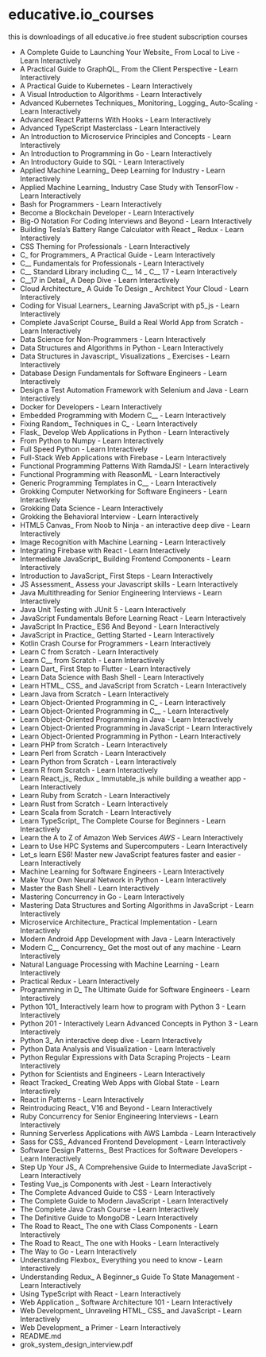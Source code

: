 # educative.io_courses
this is downloadings of all educative.io free student subscription courses

- A Complete Guide to Launching Your Website_ From Local to Live - Learn Interactively
- A Practical Guide to GraphQL_ From the Client Perspective - Learn Interactively
- A Practical Guide to Kubernetes - Learn Interactively
- A Visual Introduction to Algorithms - Learn Interactively
- Advanced Kubernetes Techniques_ Monitoring_ Logging_ Auto-Scaling - Learn Interactively
- Advanced React Patterns With Hooks - Learn Interactively
- Advanced TypeScript Masterclass - Learn Interactively
- An Introduction to Microservice Principles and Concepts - Learn Interactively
- An Introduction to Programming in Go - Learn Interactively
- An Introductory Guide to SQL - Learn Interactively
- Applied Machine Learning_ Deep Learning for Industry - Learn Interactively
- Applied Machine Learning_ Industry Case Study with TensorFlow - Learn Interactively
- Bash for Programmers - Learn Interactively
- Become a Blockchain Developer - Learn Interactively
- Big-O Notation For Coding Interviews and Beyond - Learn Interactively
- Building Tesla’s Battery Range Calculator with React _ Redux - Learn Interactively
- CSS Theming for Professionals - Learn Interactively
- C_ for Programmers_ A Practical Guide - Learn Interactively
- C__ Fundamentals for Professionals - Learn Interactively
- C__ Standard Library including C__ 14 _ C__ 17 - Learn Interactively
- C__17 in Detail_ A Deep Dive - Learn Interactively
- Cloud Architecture_ A Guide To Design _ Architect Your Cloud - Learn Interactively
- Coding for Visual Learners_ Learning JavaScript with p5_js - Learn Interactively
- Complete JavaScript Course_ Build a Real World App from Scratch - Learn Interactively
- Data Science for Non-Programmers - Learn Interactively
- Data Structures and Algorithms in Python - Learn Interactively
- Data Structures in Javascript_ Visualizations _ Exercises - Learn Interactively
- Database Design Fundamentals for Software Engineers - Learn Interactively
- Design a Test Automation Framework with Selenium and Java - Learn Interactively
- Docker for Developers - Learn Interactively
- Embedded Programming with Modern C__ - Learn Interactively
- Fixing Random_ Techniques in C_ - Learn Interactively
- Flask_ Develop Web Applications in Python - Learn Interactively
- From Python to Numpy - Learn Interactively
- Full Speed Python - Learn Interactively
- Full-Stack Web Applications with Firebase - Learn Interactively
- Functional Programming Patterns With RamdaJS! - Learn Interactively
- Functional Programming with ReasonML - Learn Interactively
- Generic Programming Templates in C__ - Learn Interactively
- Grokking Computer Networking for Software Engineers - Learn Interactively
- Grokking Data Science - Learn Interactively
- Grokking the Behavioral Interview - Learn Interactively
- HTML5 Canvas_ From Noob to Ninja - an interactive deep dive - Learn Interactively
- Image Recognition with Machine Learning - Learn Interactively
- Integrating Firebase with React - Learn Interactively
- Intermediate JavaScript_ Building Frontend Components - Learn Interactively
- Introduction to JavaScript_ First Steps - Learn Interactively
- JS Assessment_ Assess your Javascript skills - Learn Interactively
- Java Multithreading for Senior Engineering Interviews - Learn Interactively
- Java Unit Testing with JUnit 5 - Learn Interactively
- JavaScript Fundamentals Before Learning React - Learn Interactively
- JavaScript In Practice_ ES6 And Beyond - Learn Interactively
- JavaScript in Practice_ Getting Started - Learn Interactively
- Kotlin Crash Course for Programmers - Learn Interactively
- Learn C from Scratch - Learn Interactively
- Learn C__ from Scratch - Learn Interactively
- Learn Dart_ First Step to Flutter - Learn Interactively
- Learn Data Science with Bash Shell - Learn Interactively
- Learn HTML_ CSS_ and JavaScript from Scratch - Learn Interactively
- Learn Java from Scratch - Learn Interactively
- Learn Object-Oriented Programming in C_ - Learn Interactively
- Learn Object-Oriented Programming in C__ - Learn Interactively
- Learn Object-Oriented Programming in Java - Learn Interactively
- Learn Object-Oriented Programming in JavaScript - Learn Interactively
- Learn Object-Oriented Programming in Python - Learn Interactively
- Learn PHP from Scratch - Learn Interactively
- Learn Perl from Scratch - Learn Interactively
- Learn Python from Scratch - Learn Interactively
- Learn R from Scratch - Learn Interactively
- Learn React_js_ Redux _ Immutable_js while building a weather app - Learn Interactively
- Learn Ruby from Scratch - Learn Interactively
- Learn Rust from Scratch - Learn Interactively
- Learn Scala from Scratch - Learn Interactively
- Learn TypeScript_ The Complete Course for Beginners - Learn Interactively
- Learn the A to Z of Amazon Web Services _AWS_ - Learn Interactively
- Learn to Use HPC Systems and Supercomputers - Learn Interactively
- Let_s learn ES6! Master new JavaScript features faster and easier - Learn Interactively
- Machine Learning for Software Engineers - Learn Interactively
- Make Your Own Neural Network in Python - Learn Interactively
- Master the Bash Shell - Learn Interactively
- Mastering Concurrency in Go - Learn Interactively
- Mastering Data Structures and Sorting Algorithms in JavaScript - Learn Interactively
- Microservice Architecture_ Practical Implementation - Learn Interactively
- Modern Android App Development with Java - Learn Interactively
- Modern C__ Concurrency_ Get the most out of any machine - Learn Interactively
- Natural Language Processing with Machine Learning - Learn Interactively
- Practical Redux - Learn Interactively
- Programming in D_ The Ultimate Guide for Software Engineers - Learn Interactively
- Python 101_ Interactively learn how to program with Python 3 - Learn Interactively
- Python 201 - Interactively Learn Advanced Concepts in Python 3 - Learn Interactively
- Python 3_ An interactive deep dive - Learn Interactively
- Python Data Analysis and Visualization - Learn Interactively
- Python Regular Expressions with Data Scraping Projects - Learn Interactively
- Python for Scientists and Engineers - Learn Interactively
- React Tracked_ Creating Web Apps with Global State - Learn Interactively
- React in Patterns - Learn Interactively
- Reintroducing React_ V16 and Beyond - Learn Interactively
- Ruby Concurrency for Senior Engineering Interviews - Learn Interactively
- Running Serverless Applications with AWS Lambda - Learn Interactively
- Sass for CSS_ Advanced Frontend Development - Learn Interactively
- Software Design Patterns_ Best Practices for Software Developers - Learn Interactively
- Step Up Your JS_ A Comprehensive Guide to Intermediate JavaScript - Learn Interactively
- Testing Vue_js Components with Jest - Learn Interactively
- The Complete Advanced Guide to CSS - Learn Interactively
- The Complete Guide to Modern JavaScript - Learn Interactively
- The Complete Java Crash Course - Learn Interactively
- The Definitive Guide to MongoDB - Learn Interactively
- The Road to React_ The one with Class Components - Learn Interactively
- The Road to React_ The one with Hooks - Learn Interactively
- The Way to Go - Learn Interactively
- Understanding Flexbox_ Everything you need to know - Learn Interactively
- Understanding Redux_ A Beginner_s Guide To State Management - Learn Interactively
- Using TypeScript with React - Learn Interactively
- Web Application _ Software Architecture 101 - Learn Interactively
- Web Development_ Unraveling HTML_ CSS_ and JavaScript - Learn Interactively
- Web Development_ a Primer - Learn Interactively
- README.md
- grok_system_design_interview.pdf
